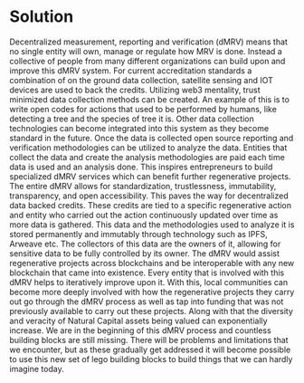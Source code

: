 # Solution

Decentralized measurement, reporting and verification (dMRV) means that no single entity will own, manage or regulate how MRV is done. Instead a collective of people from many different organizations can build upon and improve this dMRV system. For current accreditation standards a combination of on the ground data collection, satellite sensing and IOT devices are used to back the credits. Utilizing web3 mentality, trust minimized data collection methods can be created. An example of this is to write open codes for actions that used to be performed by humans, like detecting a tree and the species of tree it is. Other data collection technologies can become integrated into this system as they become standard in the future. Once the data is collected open source reporting and verification methodologies can be utilized to analyze the data. Entities that collect the data and create the analysis methodologies are paid each time data is used and an analysis done. This inspires entrepreneurs to build specialized dMRV services which can benefit further regenerative projects. The entire dMRV allows for standardization, trustlessness, immutability, transparency, and open accessibility. This paves the way for decentralized data backed credits. These credits are tied to a specific regenerative action and entity who carried out the action continuously updated over time as more data is gathered. This data and the methodologies used to analyze it is stored permanently and immutably through technology such as IPFS, Arweave etc. The collectors of this data are the owners of it, allowing for sensitive data to be fully controlled by its owner. The dMRV would assist regenerative projects across blockchains and be interoperable with any new blockchain that came into existence. Every entity that is involved with this dMRV helps to iteratively improve upon it. With this, local communities can become more deeply involved with how the regenerative projects they carry out go through the dMRV process as well as tap into funding that was not previously available to carry out these projects. Along with that the diversity and veracity of Natural Capital assets being valued can exponentially increase. We are in the beginning of this dMRV process and countless building blocks are still missing. There will be problems and limitations that we encounter, but as these gradually get addressed it will become possible to use this new set of lego building blocks to build things that we can hardly imagine today.
